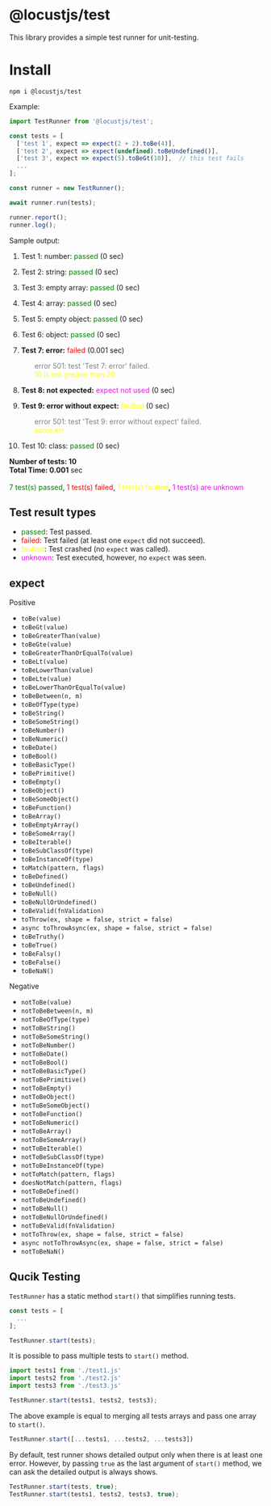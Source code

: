# @locustjs/test
This library provides a simple test runner for unit-testing.

# Install
```
npm i @locustjs/test
```

Example:
```javascript
import TestRunner from '@locustjs/test';

const tests = [
  ['test 1', expect => expect(2 + 2).toBe(4)],
  ['test 2', expect => expect(undefined).toBeUndefined()],
  ['test 3', expect => expect(5).toBeGt(10)],  // this test fails
  ...
];

const runner = new TestRunner();

await runner.run(tests);

runner.report();
runner.log();
```

Sample output:

1. Test 1: number: <span style="color:green">passed</span> (0 sec)

2. Test 2: string: <span style="color:green">passed</span> (0 sec)

3. Test 3: empty array: <span style="color:green">passed</span> (0 sec)

4. Test 4: array: <span style="color:green">passed</span> (0 sec)

5. Test 5: empty object: <span style="color:green">passed</span> (0 sec)

6. Test 6: object: <span style="color:green">passed</span> (0 sec)

7. <b>Test 7: error:</b> <span style="color:red">failed</span> (0.001 sec)
<div style="color:gray; margin-left: 50px">error 501: test 'Test 7: error' failed.</div>
<div style="color:yellow; margin-left: 50px">10 is not greater than 20</div>

8. <b>Test 8: not expected:</b> <span style="color:magenta">expect not used</span> (0 sec)

9. <b>Test 9: error without expect:</b> <span style="color:yellow">faulted</span> (0 sec)
<div style="color:gray; margin-left: 50px">error 501: test 'Test 9: error without expect' failed.</div>
<div style="color:yellow; margin-left: 50px">some err</div>

10. Test 10: class: <span style="color:green">passed</span> (0 sec)

<div><b>Number of tests: 10</b></div>
<div><b>Total Time: 0.001</b> sec</div>
<br/>
 <span style="color:green">7 test(s) passed</span>, <span style="color:red">1 test(s) failed</span>, <span style="color:yellow">1 test(s) faulted</span>, <span style="color:magenta">1 test(s) are unknown</span>

## Test result types

- <span style="color:green">passed</span>: Test passed.
- <span style="color:red">failed</span>: Test failed (at least one `expect` did not succeed).
- <span style="color:yellow">faulted</span>: Test crashed (no `expect` was called).
- <span style="color:magenta">unknown</span>: Test executed, however, no `expect` was seen.

## expect
Positive
- `toBe(value)`
- `toBeGt(value)`
- `toBeGreaterThan(value)`
- `toBeGte(value)`
- `toBeGreaterThanOrEqualTo(value)`
- `toBeLt(value)`
- `toBeLowerThan(value)`
- `toBeLte(value)`
- `toBeLowerThanOrEqualTo(value)`
- `toBeBetween(n, m)`
- `toBeOfType(type)`
- `toBeString()`
- `toBeSomeString()`
- `toBeNumber()`
- `toBeNumeric()`
- `toBeDate()`
- `toBeBool()`
- `toBeBasicType()`
- `toBePrimitive()`
- `toBeEmpty()`
- `toBeObject()`
- `toBeSomeObject()`
- `toBeFunction()`
- `toBeArray()`
- `toBeEmptyArray()`
- `toBeSomeArray()`
- `toBeIterable()`
- `toBeSubClassOf(type)`
- `toBeInstanceOf(type)`
- `toMatch(pattern, flags)`
- `toBeDefined()`
- `toBeUndefined()`
- `toBeNull()`
- `toBeNullOrUndefined()`
- `toBeValid(fnValidation)`
- `toThrow(ex, shape = false, strict = false)`
- `async toThrowAsync(ex, shape = false, strict = false)`
- `toBeTruthy()`
- `toBeTrue()`
- `toBeFalsy()`
- `toBeFalse()`
- `toBeNaN()`

Negative
- `notToBe(value)`
- `notToBeBetween(n, m)`
- `notToBeOfType(type)`
- `notToBeString()`
- `notToBeSomeString()`
- `notToBeNumber()`
- `notToBeDate()`
- `notToBeBool()`
- `notToBeBasicType()`
- `notToBePrimitive()`
- `notToBeEmpty()`
- `notToBeObject()`
- `notToBeSomeObject()`
- `notToBeFunction()`
- `notToBeNumeric()`
- `notToBeArray()`
- `notToBeSomeArray()`
- `notToBeIterable()`
- `notToBeSubClassOf(type)`
- `notToBeInstanceOf(type)`
- `notToMatch(pattern, flags)`
- `doesNotMatch(pattern, flags)`
- `notToBeDefined()`
- `notToBeUndefined()`
- `notToBeNull()`
- `notToBeNullOrUndefined()`
- `notToBeValid(fnValidation)`
- `notToThrow(ex, shape = false, strict = false)`
- `async notToThrowAsync(ex, shape = false, strict = false)`
- `notToBeNaN()`

## Qucik Testing

`TestRunner` has a static method `start()` that simplifies running tests.

```javascript
const tests = [
  ...
];

TestRunner.start(tests);
```

It is possible to pass multiple tests to `start()` method.

```javascript
import tests1 from './test1.js'
import tests2 from './test2.js'
import tests3 from './test3.js'

TestRunner.start(tests1, tests2, tests3);
```

The above example is equal to merging all tests arrays and pass one array to `start()`.

```javascript
TestRunner.start([...tests1, ...tests2, ...tests3])
```

By default, test runner shows detailed output only when there is at least one error. However, by passing `true` as the last argument of `start()` method, we can ask the detailed output is always shows.

```javascript
TestRunner.start(tests, true);
TestRunner.start(tests1, tests2, tests3, true);
```
